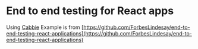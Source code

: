 # End to end testing for React apps

Using [Cabbie](https://cabbiejs.org)
Example is from [https://github.com/ForbesLindesay/end-to-end-testing-react-applications](https://github.com/ForbesLindesay/end-to-end-testing-react-applications)